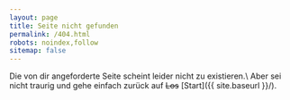 ```yaml
---
layout: page
title: Seite nicht gefunden
permalink: /404.html
robots: noindex,follow
sitemap: false
---
```


Die von dir angeforderte Seite scheint leider nicht zu existieren.\\
Aber sei nicht traurig und gehe einfach zurück auf ~~Los~~ [Start]({{ site.baseurl }}/).
